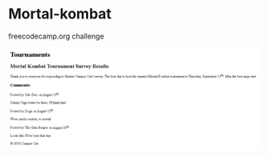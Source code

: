 # Mortal-kombat
freecodecamp.org challenge

<img src="https://github.com/kali-r3i5/moral-kombat/blob/main/mortal-kombat.png" alt="Mortal"/>
